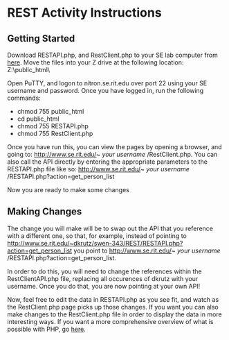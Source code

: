 REST Activity Instructions
==========================

Getting Started
---------------

Download RESTAPI.php, and RestClient.php to your SE lab computer from [here](https://github.com/swen-343/CourseExamples/tree/master/WebServices/REST).  Move the files into your Z drive at the following location: Z:\public_html\

Open PuTTY, and logon to nitron.se.rit.edu over port 22 using your SE username and password.  Once you have logged in, run the following commands:

* chmod 755 public_html
* cd public_html
* chmod 755 RESTAPI.php
* chmod 755 RestClient.php

Once you have run this, you can view the pages by opening a browser, and going to: http://www.se.rit.edu/~ _your username_ /RestClient.php.  You can also call the API directly by entering the appropriate parameters to the RESTAPI.php file like so: http://www.se.rit.edu/~ _your username_ /RESTAPI.php?action=get_person_list

Now you are ready to make some changes

Making Changes
--------------

The change you will make will be to swap out the API that you reference with a different one, so that, for example, instead of pointing to http://www.se.rit.edu/~dkrutz/swen-343/REST/RESTAPI.php?action=get_person_list you point to http://www.se.rit.edu/~ _your username_ /RESTAPI.php?action=get_person_list.

In order to do this, you will need to change the references within the RestClientAPI.php file, replacing all occurences of dkrutz with your username.  Once you do that, you are now pointing at your own API!

Now, feel free to edit the data in RESTAPI.php as you see fit, and watch as the RestClient.php page picks up those changes.  If you want you can also make changes to the RestClient.php file in order to display the data in more interesting ways.  If you want a more comprehensive overview of what is possible with PHP, go [here](http://www.w3schools.com/php/).
